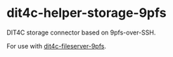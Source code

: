 # dit4c-helper-storage-9pfs

DIT4C storage connector based on 9pfs-over-SSH.

For use with [dit4c-fileserver-9pfs][dit4c-fileserver-9pfs].

[dit4c-fileserver-9pfs]: https://github.com/dit4c/dit4c-fileserver-9pfs
